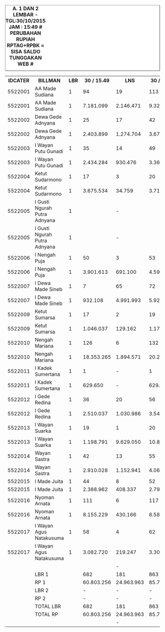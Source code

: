 
<HTML>
<HEAD>
<META HTTP-EQUIV="Content-Type" CONTENT="text/html;charset=windows-1252">
<TITLE>MONITOR LEMBAR BILLMAN OKTOBER 2015 - RAYON BANGLI</TITLE>

</HEAD>
<BODY>
<TABLE BORDER=1 BGCOLOR=#ffffff CELLSPACING=0><FONT FACE="Segoe UI" COLOR=#000000><CAPTION><B>A. 1 DAN 2 LEMBAR  - TGL:30/10/2015 JAM : 15:49 # PERUBAHAN RUPIAH RPTAG+RPBK = SISA SALDO TUNGGAKAN WEB #</B></CAPTION></FONT>


<table><tbody><tr><th> IDCATER </th><th> BILLMAN </th><th> LBR </th><th> 30 / 15.49 </th><th> LNS </th><th> 30 / 05.15 </th><th> LNS </th><th> 29 / 20.05 </th><th> LNS </th><th> 29 / 04.10 </th><th> LNS </th><th> 28 / 21.15 </th><th> LNS </th><th> 28 / 06.27 </th><th> LNS </th><th> 27 / 17.54 </th><th> LNS </th><th> 27 / 03.47 </th><th> LNS </th><th> 26 / 17.17 </th><th> LNS </th><th> 26 / 06.30 </th><th> LNS </th><th> 25 / 18.10 </th><th> LNS </th><th> 25 / 06.23 </th><th> 24 </th><th> 23 </th><th> 22 </th><th> </th><th> 20 </th><th> </th></tr><tr><td> 5522001 </td><td> AA Made Sudiana </td><td> 1 </td><td>94</td><td> 19 </td><td>113</td><td> - </td><td> 113 </td><td> 18 </td><td> 131 </td><td> - </td><td> 131 </td><td> 11 </td><td> 142 </td><td> - </td><td> 142 </td><td> 11 </td><td> 153 </td><td> 4 </td><td> 157 </td><td> 35 </td><td> 192 </td><td> 1 </td><td> 193 </td><td> 11 </td><td> 204 </td><td> 205 </td><td> 220 </td><td> 242 </td><td> </td><td> 313 </td><td> </td></tr><tr><td> 5522001 </td><td> AA Made Sudiana </td><td> 1 </td><td> 7.181.099 </td><td> 2.146.471 </td><td> 9.327.570 </td><td> - </td><td> 9.327.570 </td><td> 1.448.121 </td><td> 10.775.691 </td><td> - </td><td> 10.775.691 </td><td> 1.200.191 </td><td> 11.975.882 </td><td> </td><td> 11.521.882 </td><td> 1.153.694 </td><td> 12.675.576 </td><td> 291.644 </td><td> 12.967.220 </td><td> 2.642.171 </td><td> 15.609.391 </td><td> 47.608 </td><td> 15.656.999 </td><td> 798.703 </td><td> 16.455.702 </td><td> 16.593.697 </td><td> 18.011.217 </td><td> 19.782.818 </td><td> </td><td> 27.092.172 </td><td> </td></tr><tr><td> 5522002 </td><td> Dewa Gede Adnyana </td><td> 1 </td><td>25</td><td> 17 </td><td>42</td><td> - </td><td> 42 </td><td> 3 </td><td> 45 </td><td> - </td><td> 45 </td><td> 3 </td><td> 48 </td><td> 14 </td><td> 62 </td><td> 6 </td><td> 68 </td><td> - </td><td> 68 </td><td> 8 </td><td> 76 </td><td> - </td><td> 76 </td><td> 1 </td><td> 77 </td><td> 77 </td><td> 180 </td><td> 190 </td><td> </td><td> 212 </td><td> </td></tr><tr><td> 5522002 </td><td> Dewa Gede Adnyana </td><td> 1 </td><td> 2.403.899 </td><td> 1.274.704 </td><td> 3.678.603 </td><td> - </td><td> 3.678.603 </td><td> 126.156 </td><td> 3.804.759 </td><td> - </td><td> 3.804.759 </td><td> 170.871 </td><td> 3.975.630 </td><td> </td><td> 4.242.829 </td><td> 702.748 </td><td> 4.945.577 </td><td> - </td><td> 4.945.577 </td><td> 403.452 </td><td> 5.349.029 </td><td> - </td><td> 5.349.029 </td><td> 33.022 </td><td> 5.382.051 </td><td> 5.382.051 </td><td> 9.947.883 </td><td> 10.540.972 </td><td> </td><td> 11.702.531 </td><td> </td></tr><tr><td> 5522003 </td><td> I Wayan Putu Gunadi </td><td> 1 </td><td>35</td><td> 14 </td><td>49</td><td> - </td><td> 49 </td><td> 7 </td><td> 56 </td><td> - </td><td> 56 </td><td> 18 </td><td> 74 </td><td> - </td><td> 74 </td><td> 13 </td><td> 87 </td><td> 2 </td><td> 89 </td><td> 50 </td><td> 139 </td><td> 1 </td><td> 140 </td><td> 2 </td><td> 142 </td><td> 143 </td><td> 150 </td><td> 161 </td><td> </td><td> 272 </td><td> </td></tr><tr><td> 5522003 </td><td> I Wayan Putu Gunadi </td><td> 1 </td><td> 2.434.284 </td><td> 930.476 </td><td> 3.364.760 </td><td> - </td><td> 3.364.760 </td><td> 817.314 </td><td> 4.182.074 </td><td> - </td><td> 4.182.074 </td><td> 1.336.451 </td><td> 5.518.525 </td><td> </td><td> 5.280.525 </td><td> 1.018.070 </td><td> 6.298.595 </td><td> 142.588 </td><td> 6.441.183 </td><td> 3.830.245 </td><td> 10.271.428 </td><td> 119.482 </td><td> 10.390.910 </td><td> 70.410 </td><td> 10.461.320 </td><td> 10.483.034 </td><td> 10.789.489 </td><td> 11.684.143 </td><td> </td><td> 18.535.172 </td><td> </td></tr><tr><td> 5522004 </td><td> Ketut Sudarmono </td><td> 1 </td><td>17</td><td> 3 </td><td>20</td><td> - </td><td> 20 </td><td> 1 </td><td> 21 </td><td> - </td><td> 21 </td><td> 2 </td><td> 23 </td><td> - </td><td> 23 </td><td> 1 </td><td> 24 </td><td> - </td><td> 24 </td><td> 5 </td><td> 29 </td><td> 1 </td><td> 30 </td><td> - </td><td> 30 </td><td> 31 </td><td> 32 </td><td> 37 </td><td> </td><td> 66 </td><td> </td></tr><tr><td> 5522004 </td><td> Ketut Sudarmono </td><td> 1 </td><td> 3.675.534 </td><td> 34.759 </td><td> 3.710.293 </td><td> - </td><td> 3.710.293 </td><td> 43.326 </td><td> 3.753.619 </td><td> - </td><td> 3.753.619 </td><td> 243.876 </td><td> 3.997.495 </td><td> </td><td> 3.843.495 </td><td> 66.121 </td><td> 3.909.616 </td><td> - </td><td> 3.909.616 </td><td> 294.652 </td><td> 4.204.268 </td><td> 76.263 </td><td> 4.280.531 </td><td> - </td><td> 4.280.531 </td><td> 4.326.302 </td><td> 4.334.536 </td><td> 4.574.040 </td><td> </td><td> 6.263.604 </td><td> </td></tr><tr><td> 5522005 </td><td> I Gusti Ngurah Putra Adnyana </td><td> 1 </td><td> </td><td> - </td><td> </td><td> - </td><td> </td><td> - </td><td> </td><td> - </td><td> </td><td> 24 </td><td> 24 </td><td> 23 </td><td> 47 </td><td> 3 </td><td> 50 </td><td> - </td><td> 50 </td><td> 12 </td><td> 62 </td><td> 30 </td><td> 92 </td><td> 1 </td><td> 93 </td><td> 105 </td><td> 113 </td><td> 148 </td><td> </td><td> 260 </td><td> </td></tr><tr><td> 5522005 </td><td> I Gusti Ngurah Putra Adnyana </td><td> 1 </td><td> </td><td> - </td><td> </td><td> - </td><td> </td><td> - </td><td> </td><td> - </td><td> </td><td> 1.324.324 </td><td> 1.324.324 </td><td> </td><td> 2.947.278 </td><td> 375.354 </td><td> 3.322.632 </td><td> - </td><td> 3.322.632 </td><td> 685.309 </td><td> 4.007.941 </td><td> 2.755.235 </td><td> 6.763.176 </td><td> 37.604 </td><td> 6.800.780 </td><td> 7.344.800 </td><td> 7.766.498 </td><td> 9.721.239 </td><td> </td><td> 16.682.415 </td><td> </td></tr><tr><td> 5522006 </td><td> I Nengah Puja </td><td> 1 </td><td>50</td><td> 3 </td><td>53</td><td> - </td><td> 53 </td><td> 11 </td><td> 64 </td><td> - </td><td> 64 </td><td> 7 </td><td> 71 </td><td> - </td><td> 71 </td><td> 29 </td><td> 100 </td><td> - </td><td> 100 </td><td> 26 </td><td> 126 </td><td> 1 </td><td> 127 </td><td> - </td><td> 127 </td><td> 127 </td><td> 136 </td><td> 145 </td><td> </td><td> 196 </td><td> </td></tr><tr><td> 5522006 </td><td> I Nengah Puja </td><td> 1 </td><td> 3.901.613 </td><td> 691.100 </td><td> 4.592.713 </td><td> - </td><td> 4.592.713 </td><td> 771.981 </td><td> 5.364.694 </td><td> - </td><td> 5.364.694 </td><td> 2.170.722 </td><td> 7.535.416 </td><td> </td><td> 7.303.416 </td><td> 1.175.616 </td><td> 8.479.032 </td><td> - </td><td> 8.479.032 </td><td> 1.251.138 </td><td> 9.730.170 </td><td> 11.022 </td><td> 9.741.192 </td><td> - </td><td> 9.741.192 </td><td> 9.741.192 </td><td> 10.064.280 </td><td> 10.500.932 </td><td> </td><td> 15.695.104 </td><td> </td></tr><tr><td> 5522007 </td><td> I Dewa Made Sineb </td><td> 1 </td><td>7</td><td> 65 </td><td>72</td><td> - </td><td> 72 </td><td> 2 </td><td> 74 </td><td> - </td><td> 74 </td><td> 4 </td><td> 78 </td><td> - </td><td> 78 </td><td> 4 </td><td> 82 </td><td> 4 </td><td> 86 </td><td> 4 </td><td> 90 </td><td> 2 </td><td> 92 </td><td> 1 </td><td> 93 </td><td> 94 </td><td> 112 </td><td> 128 </td><td> </td><td> 178 </td><td> </td></tr><tr><td> 5522007 </td><td> I Dewa Made Sineb </td><td> 1 </td><td> 932.108 </td><td> 4.991.993 </td><td> 5.924.101 </td><td> - </td><td> 5.924.101 </td><td> 91.509 </td><td> 6.015.610 </td><td> - </td><td> 6.015.610 </td><td> 158.096 </td><td> 6.173.706 </td><td> </td><td> 5.929.706 </td><td> 258.448 </td><td> 6.188.154 </td><td> 185.631 </td><td> 6.373.785 </td><td> 312.331 </td><td> 6.686.116 </td><td> 68.129 </td><td> 6.754.245 </td><td> 54.483 </td><td> 6.808.728 </td><td> 6.981.243 </td><td> 8.036.279 </td><td> 8.603.946 </td><td> </td><td> 18.005.728 </td><td> </td></tr><tr><td> 5522009 </td><td> Ketut Sumarsa </td><td> 1 </td><td>17</td><td> 2 </td><td>19</td><td> - </td><td> 19 </td><td> - </td><td> 19 </td><td> - </td><td> 19 </td><td> 2 </td><td> 21 </td><td> 12 </td><td> 33 </td><td> 2 </td><td> 35 </td><td> 1 </td><td> 36 </td><td> 14 </td><td> 50 </td><td> 12 </td><td> 62 </td><td> - </td><td> 62 </td><td> 62 </td><td> 67 </td><td> 74 </td><td> </td><td> 106 </td><td> </td></tr><tr><td> 5522009 </td><td> Ketut Sumarsa </td><td> 1 </td><td> 1.046.037 </td><td> 129.162 </td><td> 1.175.199 </td><td> - </td><td> 1.175.199 </td><td> - </td><td> 1.175.199 </td><td> - </td><td> 1.175.199 </td><td> 226.996 </td><td> 1.402.195 </td><td> </td><td> 2.095.404 </td><td> 59.070 </td><td> 2.154.474 </td><td> 243.901 </td><td> 2.398.375 </td><td> 1.053.238 </td><td> 3.451.613 </td><td> 504.790 </td><td> 3.956.403 </td><td> - </td><td> 3.956.403 </td><td> 3.956.403 </td><td> 4.247.145 </td><td> 4.666.030 </td><td> </td><td> 6.300.045 </td><td> </td></tr><tr><td> 5522010 </td><td> Nengah Mariana </td><td> 1 </td><td>126</td><td> 6 </td><td>132</td><td> - </td><td> 132 </td><td> 48 </td><td> 180 </td><td> - </td><td> 180 </td><td> 12 </td><td> 192 </td><td> - </td><td> 192 </td><td> 8 </td><td> 200 </td><td> 2 </td><td> 202 </td><td> 21 </td><td> 223 </td><td> - </td><td> 223 </td><td> 5 </td><td> 228 </td><td> 230 </td><td> 240 </td><td> 264 </td><td> </td><td> 355 </td><td> </td></tr><tr><td> 5522010 </td><td> Nengah Mariana </td><td> 1 </td><td> 18.353.265 </td><td> 1.894.571 </td><td> 20.247.836 </td><td> - </td><td> 20.247.836 </td><td> 3.962.637 </td><td> 24.210.473 </td><td> - </td><td> 24.210.473 </td><td> 2.944.746 </td><td> 27.155.219 </td><td> </td><td> 25.966.083 </td><td> 2.157.809 </td><td> 28.123.892 </td><td> 70.752 </td><td> 28.194.644 </td><td> 1.548.189 </td><td> 29.742.833 </td><td> - </td><td> 29.742.833 </td><td> 376.190 </td><td> 30.119.023 </td><td> 30.348.627 </td><td> 31.506.629 </td><td> 36.804.373 </td><td> </td><td> 46.449.056 </td><td> </td></tr><tr><td> 5522011 </td><td> I Kadek Sumertana </td><td> 1 </td><td>1</td><td> - </td><td>1</td><td> - </td><td> 1 </td><td> 12 </td><td> 13 </td><td> - </td><td> 13 </td><td> 2 </td><td> 15 </td><td> - </td><td> 15 </td><td> 5 </td><td> 20 </td><td> 1 </td><td> 21 </td><td> 1 </td><td> 22 </td><td> 1 </td><td> 23 </td><td> 1 </td><td> 24 </td><td> 27 </td><td> 28 </td><td> 35 </td><td> </td><td> 56 </td><td> </td></tr><tr><td> 5522011 </td><td> I Kadek Sumertana </td><td> 1 </td><td> 629.650 </td><td> - </td><td> 629.650 </td><td> - </td><td> 629.650 </td><td> 876.191 </td><td> 1.505.841 </td><td> - </td><td> 1.505.841 </td><td> 452.519 </td><td> 1.958.360 </td><td> </td><td> 1.904.360 </td><td> 603.831 </td><td> 2.508.191 </td><td> 77.334 </td><td> 2.585.525 </td><td> 182.644 </td><td> 2.768.169 </td><td> 76.131 </td><td> 2.844.300 </td><td> 176.110 </td><td> 3.020.410 </td><td> 3.194.805 </td><td> 3.279.984 </td><td> 4.312.240 </td><td> </td><td> 6.663.810 </td><td> </td></tr><tr><td> 5522012 </td><td> I Gede Redina </td><td> 1 </td><td>36</td><td> 20 </td><td>56</td><td> - </td><td> 56 </td><td> - </td><td> 56 </td><td> - </td><td> 56 </td><td> - </td><td> 56 </td><td> - </td><td> 56 </td><td> - </td><td> 56 </td><td> - </td><td> 56 </td><td> - </td><td> 56 </td><td> - </td><td> 56 </td><td> 1 </td><td> 57 </td><td> 57 </td><td> 59 </td><td> 65 </td><td> </td><td> 97 </td><td> </td></tr><tr><td> 5522012 </td><td> I Gede Redina </td><td> 1 </td><td> 2.510.037 </td><td> 1.030.986 </td><td> 3.541.023 </td><td> - </td><td> 3.541.023 </td><td> - </td><td> 3.541.023 </td><td> - </td><td> 3.541.023 </td><td> - </td><td> 3.541.023 </td><td> </td><td> 3.363.023 </td><td> - </td><td> 3.363.023 </td><td> - </td><td> 3.363.023 </td><td> - </td><td> 3.363.023 </td><td> - </td><td> 3.363.023 </td><td> 17.358 </td><td> 3.380.381 </td><td> 3.380.381 </td><td> 4.180.704 </td><td> 4.740.363 </td><td> </td><td> 6.761.482 </td><td> </td></tr><tr><td> 5522013 </td><td> I Wayan Suarka </td><td> 1 </td><td>19</td><td> 1 </td><td>20</td><td> - </td><td> 20 </td><td> 27 </td><td> 47 </td><td> - </td><td> 47 </td><td> - </td><td> 47 </td><td> 1 </td><td> 48 </td><td> 4 </td><td> 52 </td><td> - </td><td> 52 </td><td> 2 </td><td> 54 </td><td> - </td><td> 54 </td><td> 4 </td><td> 58 </td><td> 60 </td><td> 60 </td><td> 65 </td><td> </td><td> 77 </td><td> </td></tr><tr><td> 5522013 </td><td> I Wayan Suarka </td><td> 1 </td><td> 1.198.791 </td><td> 9.629.050 </td><td> 10.827.841 </td><td> - </td><td> 10.827.841 </td><td> 1.214.749 </td><td> 12.042.590 </td><td> - </td><td> 12.042.590 </td><td> - </td><td> 12.042.590 </td><td> </td><td> 11.672.348 </td><td> 602.653 </td><td> 12.275.001 </td><td> - </td><td> 12.275.001 </td><td> 128.568 </td><td> 12.403.569 </td><td> - </td><td> 12.403.569 </td><td> 332.481 </td><td> 12.736.050 </td><td> 12.868.634 </td><td> 12.868.634 </td><td> 13.009.181 </td><td> </td><td> 22.845.349 </td><td> </td></tr><tr><td> 5522014 </td><td> Wayan Sastra </td><td> 1 </td><td>42</td><td> 13 </td><td>55</td><td> - </td><td> 55 </td><td> 4 </td><td> 59 </td><td> - </td><td> 59 </td><td> 4 </td><td> 63 </td><td> 10 </td><td> 73 </td><td> 7 </td><td> 80 </td><td> - </td><td> 80 </td><td> 7 </td><td> 87 </td><td> 1 </td><td> 88 </td><td> 3 </td><td> 91 </td><td> 91 </td><td> 96 </td><td> 182 </td><td> </td><td> 231 </td><td> </td></tr><tr><td> 5522014 </td><td> Wayan Sastra </td><td> 1 </td><td> 2.910.028 </td><td> 1.152.941 </td><td> 4.062.969 </td><td> - </td><td> 4.062.969 </td><td> 144.380 </td><td> 4.207.349 </td><td> - </td><td> 4.207.349 </td><td> 152.341 </td><td> 4.359.690 </td><td> </td><td> 4.661.467 </td><td> 301.192 </td><td> 4.962.659 </td><td> - </td><td> 4.962.659 </td><td> 274.495 </td><td> 5.237.154 </td><td> 66.462 </td><td> 5.303.616 </td><td> 362.578 </td><td> 5.666.194 </td><td> 5.666.194 </td><td> 5.893.620 </td><td> 9.650.016 </td><td> </td><td> 12.209.906 </td><td> </td></tr><tr><td> 5522015 </td><td> I Made Juita </td><td> 1 </td><td>44</td><td> 8 </td><td>52</td><td> - </td><td> 52 </td><td> 29 </td><td> 81 </td><td> - </td><td> 81 </td><td> 5 </td><td> 86 </td><td> - </td><td> 86 </td><td> 11 </td><td> 97 </td><td> - </td><td> 97 </td><td> 9 </td><td> 106 </td><td> - </td><td> 106 </td><td> 1 </td><td> 107 </td><td> 107 </td><td> 115 </td><td> 139 </td><td> </td><td> 176 </td><td> </td></tr><tr><td> 5522015 </td><td> I Made Juita </td><td> 1 </td><td> 2.388.962 </td><td> 408.337 </td><td> 2.797.299 </td><td> - </td><td> 2.797.299 </td><td> 3.428.664 </td><td> 6.225.963 </td><td> - </td><td> 6.225.963 </td><td> 251.269 </td><td> 6.477.232 </td><td> </td><td> 6.173.232 </td><td> 723.339 </td><td> 6.896.571 </td><td> - </td><td> 6.896.571 </td><td> 239.100 </td><td> 7.135.671 </td><td> - </td><td> 7.135.671 </td><td> 6.189 </td><td> 7.141.860 </td><td> 7.141.860 </td><td> 7.389.684 </td><td> 8.599.759 </td><td> </td><td> 10.831.923 </td><td> </td></tr><tr><td> 5522016 </td><td> Nyoman Arnata </td><td> 1 </td><td>111</td><td> 6 </td><td>117</td><td> - </td><td> 117 </td><td> 18 </td><td> 135 </td><td> - </td><td> 135 </td><td> 2 </td><td> 137 </td><td> - </td><td> 137 </td><td> 8 </td><td> 145 </td><td> - </td><td> 145 </td><td> 3 </td><td> 148 </td><td> 1 </td><td> 149 </td><td> - </td><td> 149 </td><td> 150 </td><td> 155 </td><td> 162 </td><td> </td><td> 217 </td><td> </td></tr><tr><td> 5522016 </td><td> Nyoman Arnata </td><td> 1 </td><td> 8.155.229 </td><td> 430.166 </td><td> 8.585.395 </td><td> - </td><td> 8.585.395 </td><td> 525.366 </td><td> 9.110.761 </td><td> - </td><td> 9.110.761 </td><td> 209.028 </td><td> 9.319.789 </td><td> </td><td> 8.800.789 </td><td> 721.710 </td><td> 9.522.499 </td><td> - </td><td> 9.522.499 </td><td> 89.601 </td><td> 9.612.100 </td><td> 20.526 </td><td> 9.632.626 </td><td> - </td><td> 9.632.626 </td><td> 9.681.664 </td><td> 10.585.490 </td><td> 11.171.020 </td><td> </td><td> 15.340.119 </td><td> </td></tr><tr><td> 5522017 </td><td> I Wayan Agus Natakusuma </td><td> 1 </td><td>58</td><td> 4 </td><td>62</td><td> - </td><td> 62 </td><td> 1 </td><td> 63 </td><td> - </td><td> 63 </td><td> 2 </td><td> 65 </td><td> - </td><td> 65 </td><td> 1 </td><td> 66 </td><td> - </td><td> 66 </td><td> 5 </td><td> 71 </td><td> - </td><td> 71 </td><td> 1 </td><td> 72 </td><td> 73 </td><td> 80 </td><td> 87 </td><td> </td><td> 117 </td><td> </td></tr><tr><td> 5522017 </td><td> I Wayan Agus Natakusuma </td><td> 1 </td><td> 3.082.720 </td><td> 219.247 </td><td> 3.301.967 </td><td> - </td><td> 3.301.967 </td><td> 15.210 </td><td> 3.317.177 </td><td> - </td><td> 3.317.177 </td><td> 42.300 </td><td> 3.359.477 </td><td> </td><td> 3.151.477 </td><td> 46.316 </td><td> 3.197.793 </td><td> - </td><td> 3.197.793 </td><td> 246.940 </td><td> 3.444.733 </td><td> - </td><td> 3.444.733 </td><td> 27.808 </td><td> 3.472.541 </td><td> 3.484.355 </td><td> 3.832.825 </td><td> 4.107.343 </td><td> </td><td> 5.105.951 </td><td> </td></tr><tr><td> </td><td> </td><td> </td><td> </td><td> - </td><td> </td><td> - </td><td> </td><td> - </td><td> </td><td> - </td><td> </td><td> - </td><td> </td><td> - </td><td> </td><td> - </td><td> </td><td> - </td><td> </td><td> - </td><td> </td><td> - </td><td> </td><td> - </td><td> </td><td> </td><td> </td><td> </td><td> </td><td> </td><td> </td></tr><tr><td> </td><td> LBR 1 </td><td> </td><td> 682 </td><td> 181 </td><td> 863 </td><td> - </td><td> 863 </td><td> 181 </td><td> 1.044 </td><td> - </td><td> 1.044 </td><td> 98 </td><td> 1.142 </td><td> 60 </td><td> 1.202 </td><td> 113 </td><td> 1.315 </td><td> 14 </td><td> 1.329 </td><td> 202 </td><td> 1.531 </td><td> 51 </td><td> 1.582 </td><td> 32 </td><td> 1.614 </td><td> 1.639 </td><td> 1.843 </td><td> 2.124 </td><td> </td><td> 2.929 </td><td> </td></tr><tr><td> </td><td> RP 1 </td><td> </td><td> 60.803.256 </td><td> 24.963.963 </td><td> 85.767.219 </td><td> - </td><td> 85.767.219 </td><td> 13.465.604 </td><td> 99.232.823 </td><td> - </td><td> 99.232.823 </td><td> 10.883.730 </td><td> 110.116.553 </td><td> </td><td> 108.857.314 </td><td> 9.965.971 </td><td> 118.823.285 </td><td> 1.011.850 </td><td> 119.835.135 </td><td> 13.182.073 </td><td> 133.017.208 </td><td> 3.745.648 </td><td> 136.762.856 </td><td> 2.292.936 </td><td> 139.055.792 </td><td> 140.575.242 </td><td> 152.734.897 </td><td> 172.468.415 </td><td> </td><td> 246.484.367 </td><td> </td></tr><tr><td> </td><td> LBR 2 </td><td> </td><td> - </td><td> - </td><td> - </td><td> - </td><td> - </td><td> - </td><td> - </td><td> - </td><td> - </td><td> - </td><td> - </td><td> </td><td> - </td><td> - </td><td> - </td><td> - </td><td> - </td><td> - </td><td> - </td><td> - </td><td> - </td><td> - </td><td> - </td><td> - </td><td> - </td><td> - </td><td> </td><td> - </td><td> </td></tr><tr><td> </td><td> RP 2 </td><td> </td><td> - </td><td> - </td><td> - </td><td> - </td><td> - </td><td> - </td><td> - </td><td> - </td><td> - </td><td> - </td><td> - </td><td> - </td><td> - </td><td> - </td><td> - </td><td> - </td><td> - </td><td> - </td><td> - </td><td> - </td><td> - </td><td> - </td><td> - </td><td> - </td><td> - </td><td> - </td><td> </td><td> - </td><td> </td></tr><tr><td> </td><td> TOTAL LBR </td><td> </td><td> 682 </td><td> 181 </td><td> 863 </td><td> - </td><td> 863 </td><td> 181 </td><td> 1.044 </td><td> - </td><td> 1.044 </td><td> 98 </td><td> 1.142 </td><td> 60 </td><td> 1.202 </td><td> 113 </td><td> 1.315 </td><td> 14 </td><td> 1.329 </td><td> 202 </td><td> 1.531 </td><td> 51 </td><td> 1.582 </td><td> 32 </td><td> 1.614 </td><td> 1.639 </td><td> 1.843 </td><td> 2.124 </td><td> </td><td> 2.929 </td><td> </td></tr><tr><td> </td><td> TOTAL RP </td><td> </td><td> 60.803.256 </td><td> 24.963.963 </td><td> 85.767.219 </td><td> - </td><td> 85.767.219 </td><td> 13.465.604 </td><td> 99.232.823 </td><td> - </td><td> 99.232.823 </td><td> 10.883.730 </td><td> 110.116.553 </td><td> </td><td> 108.857.314 </td><td> 9.965.971 </td><td> 118.823.285 </td><td> 1.011.850 </td><td> 119.835.135 </td><td> 13.182.073 </td><td> 133.017.208 </td><td> 3.745.648 </td><td> 136.762.856 </td><td> 2.292.936 </td><td> 139.055.792 </td><td> 140.575.242 </td><td> 152.734.897 </td><td> 172.468.415 </td><td> </td><td> 246.484.367 </td><td> </td></tr><tr><td> </td><td> </td><td> </td><td> </td><td> - </td><td> </td><td> - </td><td> </td><td> - </td><td> </td><td> - </td><td> </td><td> - </td><td> </td><td> </td><td> </td><td> - </td><td> </td><td> - </td><td> </td><td> - </td><td> </td><td> - </td><td> </td><td> - </td><td> </td><td> </td><td> </td><td> </td><td> </td><td> </td><td> </td></tr></tbody></table>
</TR>
</TBODY>
<TFOOT></TFOOT>
</TABLE>
</BODY>
</HTML> 
